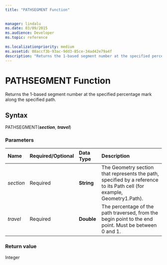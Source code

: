 ```yaml
---
title: "PATHSEGMENT Function"
 
 
manager: lindalu
ms.date: 03/09/2015
ms.audience: Developer
ms.topic: reference
 
ms.localizationpriority: medium
ms.assetid: 08accf3b-93ac-9dd3-85ce-34ad42e79a4f
description: "Returns the 1-based segment number at the specified percentage mark along the specified path."
---
```


# PATHSEGMENT Function

Returns the 1-based segment number at the specified percentage mark along the specified path.
  
## Syntax

PATHSEGMENT(***section***, ***travel***)
  
### Parameters

|**Name**|**Required/Optional**|**Data Type**|**Description**|
|:-----|:-----|:-----|:-----|
| *section* <br/> |Required  <br/> |**String** <br/> |The Geometry section that represents the path, specified by a reference to its Path cell (for example, Geometry1.Path). |
| *travel* <br/> |Required  <br/> |**Double** <br/> |The percentage of the path traversed, from the begin point to the end point. Must be between 0 and 1. |

### Return value

Integer
  